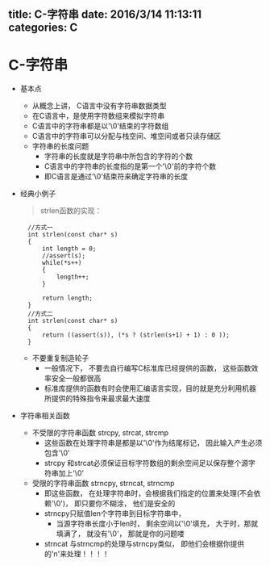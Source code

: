 title: C-字符串
date: 2016/3/14 11:13:11           
categories: C
---

# C-字符串 #

- 基本点
	- 从概念上讲， C语言中没有字符串数据类型
	- 在C语言中，是使用字符数组来模拟字符串
	- C语言中的字符串都是以'\0'结束的字符数组
	- C语言中的字符串可以分配与栈空间、堆空间或者只读存储区
	- 字符串的长度问题
		- 字符串的长度就是字符串中所包含的字符的个数
		- C语言中的字符串的长度指的是第一个'\0'前的字符个数
		- 即C语言是通过'\0'结束符来确定字符串的长度

- 经典小例子
	>strlen函数的实现：
	
		//方式一
		int strlen(const char* s)
		{
			int length = 0;
			//assert(s);
			while(*s++)
			{
				length++;	
			}
			
			return length;
		} 
		//方式二
		int strlen(const char* s)
		{
			return ((assert(s)), (*s ? (strlen(s+1) + 1) : 0 ));
		} 

	- 不要重复制造轮子
		- 一般情况下， 不要去自行编写C标准库已经提供的函数， 这些函数效率安全一般都很高
		- 标准库提供的函数有时会使用汇编语言实现，目的就是充分利用机器所提供的特殊指令来最求最大速度
- 字符串相关函数
	- 不受限的字符串函数 strcpy, strcat, strcmp
		- 这些函数在处理字符串是都是以'\0'作为结尾标记， 因此输入产生必须包含'\0'
		- strcpy 和strcat必须保证目标字符数组的剩余空间足以保存整个源字符串加上'\0'
	- 受限的字符串函数  strncpy, strncat, strncmp
		- 即这些函数， 在处理字符串时，会根据我们指定的位置来处理(不会依赖'\0')， 即只要你不糊涂， 他们是安全的
		- strncpy只赋值len个字符串到目标字符串中，
			- 当源字符串长度小于len时， 剩余空间以'\0'填充， 大于时，那就填满了， 就没有'\0'， 那就是你的问题喽
		- strncat 与strncmp的处理与strncpy类似， 即他们会根据你提供的'n'来处理！！！！

		
